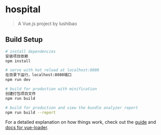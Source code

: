 # hospital

> A Vue.js project by lushibao

## Build Setup

``` bash
# install dependencies
安装项目依赖
npm install

# serve with hot reload at localhost:8080
在目录下运行，localhost:8080端口
npm run dev

# build for production with minification
创建打包项目文件
npm run build

# build for production and view the bundle analyzer report
npm run build --report
```

For a detailed explanation on how things work, check out the [guide](http://vuejs-templates.github.io/webpack/) and [docs for vue-loader](http://vuejs.github.io/vue-loader).
